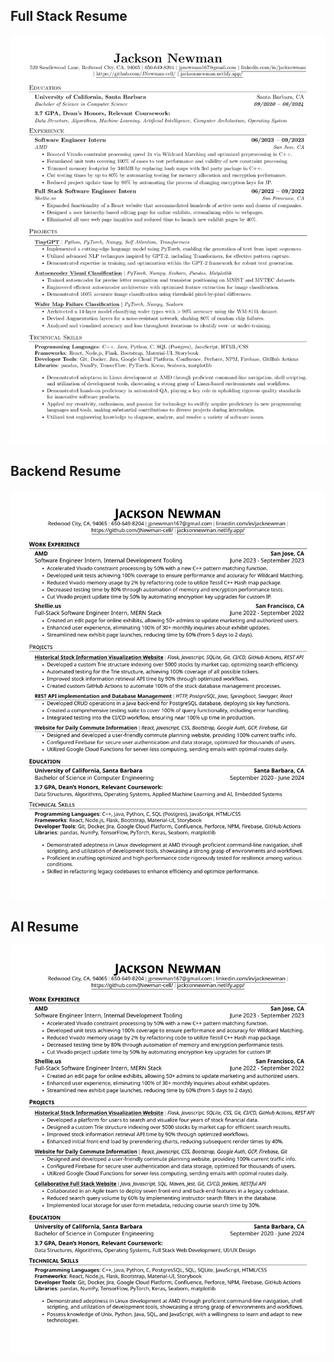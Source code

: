 ## Full Stack Resume

![Resume 1](resume_images/Jackson_Newman_Resume_AI.png.png)

## Backend Resume

![Resume 2](resume_images/Jackson_Newman_Resume_Back.png.png)

## AI Resume

![Resume 2](resume_images/Jackson_Newman_Resume_Full.png.png)
